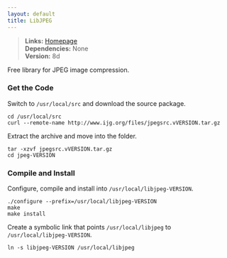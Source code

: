 ```yaml
---
layout: default
title: LibJPEG
---
```



> **Links:** [Homepage](http://www.ijg.org/)  
> **Dependencies:** None  
> **Version:** <span id="version">8d</span>


Free library for JPEG image compression.


### Get the Code

Switch to `/usr/local/src` and download the source package.

	cd /usr/local/src
	curl --remote-name http://www.ijg.org/files/jpegsrc.vVERSION.tar.gz

Extract the archive and move into the folder.

	tar -xzvf jpegsrc.vVERSION.tar.gz
	cd jpeg-VERSION


### Compile and Install

Configure, compile and install into `/usr/local/libjpeg-VERSION`.

	./configure	--prefix=/usr/local/libjpeg-VERSION
	make
	make install

Create a symbolic link that points `/usr/local/libjpeg` to `/usr/local/libjpeg-VERSION`.

	ln -s libjpeg-VERSION /usr/local/libjpeg
